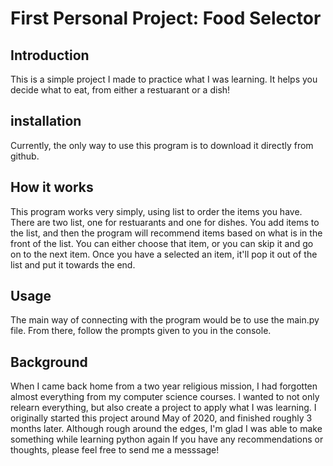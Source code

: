 # First Personal Project: Food Selector
## Introduction
This is a simple project I made to practice what I was learning. It helps you decide what to eat, from either a restuarant or a dish!
## installation 
Currently, the only way to use this program is to download it directly from github.
## How it works
This program works very simply, using list to order the items you have. There are two list, one for restuarants and one for dishes. You add items to the list, and then the program will recommend items based on what is in the front of the list. You can either choose that item, or you can skip it and go on to the next item. Once you have a selected an item, it'll pop it out of the list and put it towards the end. 
## Usage
The main way of connecting with the program would be to use the main.py file. From there, follow the prompts given to you in the console.
## Background
When I came back home from a two year religious mission, I had forgotten almost everything from my computer science courses. I wanted to not only relearn everything, but also create a project to apply what I was learning. I originally started this project around May of 2020, and finished roughly 3 months later. Although rough around the edges, I'm glad I was able to make something while learning python again
If you have any recommendations or thoughts, please feel free to send me a messsage!

